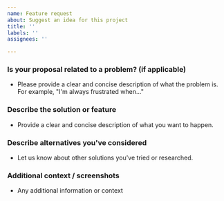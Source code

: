 ```yaml
---
name: Feature request
about: Suggest an idea for this project
title: ''
labels: ''
assignees: ''

---
```


### Is your proposal related to a problem? (if applicable)
- Please provide a clear and concise description of what the problem is. For example, "I'm always frustrated when..."

### Describe the solution or feature
- Provide a clear and concise description of what you want to happen.

### Describe alternatives you've considered
- Let us know about other solutions you've tried or researched.

### Additional context / screenshots
- Any additional information or context
